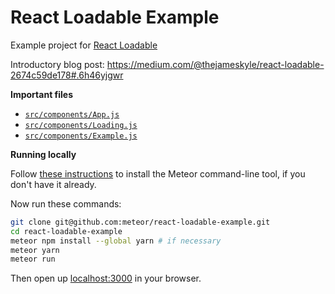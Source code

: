 # React Loadable Example

Example project for [React Loadable](https://github.com/thejameskyle/react-loadable)

Introductory blog post: https://medium.com/@thejameskyle/react-loadable-2674c59de178#.6h46yjgwr

**Important files**

- [`src/components/App.js`](./blob/master/imports/components/App.js)
- [`src/components/Loading.js`](./blob/master/imports/components/Loading.js)
- [`src/components/Example.js`](./blob/master/imports/components/Example.js)

**Running locally**

Follow [these instructions](https://www.meteor.com/install) to install the
Meteor command-line tool, if you don't have it already.

Now run these commands:

```sh
git clone git@github.com:meteor/react-loadable-example.git
cd react-loadable-example
meteor npm install --global yarn # if necessary
meteor yarn
meteor run
```

Then open up [localhost:3000](http://localhost:3000) in your browser.
